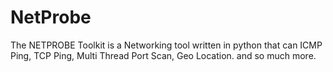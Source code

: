 # NetProbe
The NETPROBE Toolkit is a Networking tool written in python that can ICMP Ping, TCP Ping, Multi Thread Port Scan, Geo Location. and so much more.
